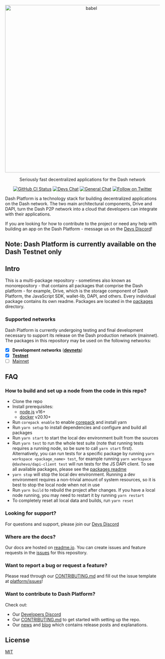 <p align="center">
  <a href="https://dashplatform.readme.io/docs/introduction-what-is-dash-platform/">
    <img alt="babel" src="https://media.dash.org/wp-content/uploads/dash_digital-cash_logo_2018_rgb_for_screens.png" width="546">
  </a>
</p>

<p align="center">
  Seriously fast decentralized applications for the Dash network
</p>

<p align="center">
  <a href="https://github.com/dashpay/platform/actions/workflows/all-packages.yml"><img alt="GitHub CI Status" src="https://github.com/dashpay/platform/actions/workflows/all-packages.yml/badge.svg"></a>
  <a href="https://chat.dashdevs.org/"><img alt="Devs Chat" src="https://img.shields.io/badge/discord-Dev_chat-738adb"></a>
  <a href="https://discordapp.com/invite/PXbUxJB"><img alt="General Chat" src="https://img.shields.io/badge/discord-General_chat-738adb"></a>
  <a href="https://twitter.com/intent/follow?screen_name=Dashpay"><img alt="Follow on Twitter" src="https://img.shields.io/twitter/follow/Dashpay.svg?style=social&label=Follow"></a>
</p>

Dash Platform is a technology stack for building decentralized applications on
the Dash network. The two main architectural components, Drive and DAPI, turn
the Dash P2P network into a cloud that developers can integrate with their
applications.

If you are looking for how to contribute to the project or need any help with
building an app on the Dash Platform - message us on the [Devs
Discord](https://chat.dashdevs.org/)!

## Note: Dash Platform is currently available on the Dash Testnet only

## Intro

This is a multi-package repository - sometimes also known as monorepository -
that contains all packages that comprise the Dash platform - for example, Drive,
which is the storage component of Dash Platform, the JavaScript SDK, wallet-lib,
DAPI, and others. Every individual package contains its own readme. Packages are
located in the [packages](./packages) directory.

### Supported networks

Dash Platform is currently undergoing testing and final development necessary to
support its release on the Dash production network (mainnet). The packages in
this repository may be used on the following networks:

- [x] **Development networks** ([**devnets**](https://dashplatform.readme.io/docs/reference-glossary#devnet))
- [x] [**Testnet**](https://dashplatform.readme.io/docs/reference-glossary#testnet)
- [ ] [Mainnet](https://dashplatform.readme.io/docs/reference-glossary#mainnet)

## FAQ

### How to build and set up a node from the code in this repo?

- Clone the repo
- Install prerequisites:
  - [node.js](https://nodejs.org/) v16+
  - [docker](https://docs.docker.com/get-docker/) v20.10+
- Run `corepack enable` to enable [corepack](https://nodejs.org/dist/latest/docs/api/corepack.html) and install yarn
- Run `yarn setup` to install dependencies and configure and build all packages
- Run `yarn start` to start the local dev environment built from the sources
- Run `yarn test` to run the whole test suite (note that running tests requires a running node, 
 so be sure to call `yarn start` first). Alternatively, you can run tests for a specific 
 package by running `yarn workspace <package_name> test`, for example running 
 `yarn workspace @dashevo/dapi-client test` will run tests for the JS DAPI client. To see 
 all available packages, please see the [packages readme](./packages/README.md)
- `yarn stop` will stop the local dev environment. Running a dev environment requires a non-trivial amount of system resources,
 so it is best to stop the local node when not in use
- Run `yarn build` to rebuild the project after changes. If you have a local node
 running, you may need to restart it by running `yarn restart`
- To completely reset all local data and builds, run `yarn reset`

### Looking for support?

For questions and support, please join our [Devs
Discord](https://chat.dashdevs.org/)

### Where are the docs?

Our docs are hosted on
[readme.io](https://dashplatform.readme.io/docs/introduction-what-is-dash-platform).
You can create issues and feature requests in the
[issues](https://github.com/dashpay/platform/issues) for this repository.

### Want to report a bug or request a feature?

Please read through our [CONTRIBUTING.md](CONTRIBUTING.md) and fill out the
issue template at [platform/issues](https://github.com/dashpay/platform/issues)!

### Want to contribute to Dash Platform?

Check out:

- Our [Developers Discord](https://chat.dashdevs.org/)
- Our [CONTRIBUTING.md](CONTRIBUTING.md) to get started with setting up the
  repo.
- Our [news](https://www.dash.org/news/) and [blog](https://www.dash.org/blog/) which contains release posts and
  explanations.

## License

[MIT](LICENSE.md)

